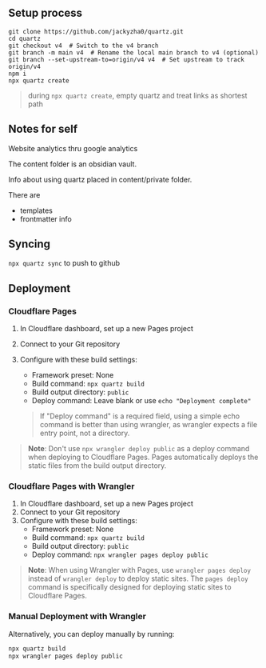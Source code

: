 ## Setup process
```
git clone https://github.com/jackyzha0/quartz.git
cd quartz
git checkout v4  # Switch to the v4 branch
git branch -m main v4  # Rename the local main branch to v4 (optional)
git branch --set-upstream-to=origin/v4 v4  # Set upstream to track origin/v4
npm i
npx quartz create
```
> during `npx quartz create`, empty quartz and treat links as shortest path

## Notes for self
Website analytics thru google analytics

The content folder is an obsidian vault.

Info about using quartz placed in content/private folder.

There are
- templates
- frontmatter info

## Syncing
`npx quartz sync` to push to github

## Deployment
### Cloudflare Pages
1. In Cloudflare dashboard, set up a new Pages project
2. Connect to your Git repository
3. Configure with these build settings:
   - Framework preset: None
   - Build command: `npx quartz build`
   - Build output directory: `public`
   - Deploy command: Leave blank or use `echo "Deployment complete"` 
   
   > If "Deploy command" is a required field, using a simple echo command is better than using wrangler, as wrangler expects a file entry point, not a directory.

> **Note**: Don't use `npx wrangler deploy public` as a deploy command when deploying to Cloudflare Pages. Pages automatically deploys the static files from the build output directory.

### Cloudflare Pages with Wrangler
1. In Cloudflare dashboard, set up a new Pages project
2. Connect to your Git repository
3. Configure with these build settings:
   - Framework preset: None
   - Build command: `npx quartz build`
   - Build output directory: `public`
   - Deploy command: `npx wrangler pages deploy public`

> **Note**: When using Wrangler with Pages, use `wrangler pages deploy` instead of `wrangler deploy` to deploy static sites. The `pages deploy` command is specifically designed for deploying static sites to Cloudflare Pages.

### Manual Deployment with Wrangler
Alternatively, you can deploy manually by running:
```bash
npx quartz build
npx wrangler pages deploy public
```
